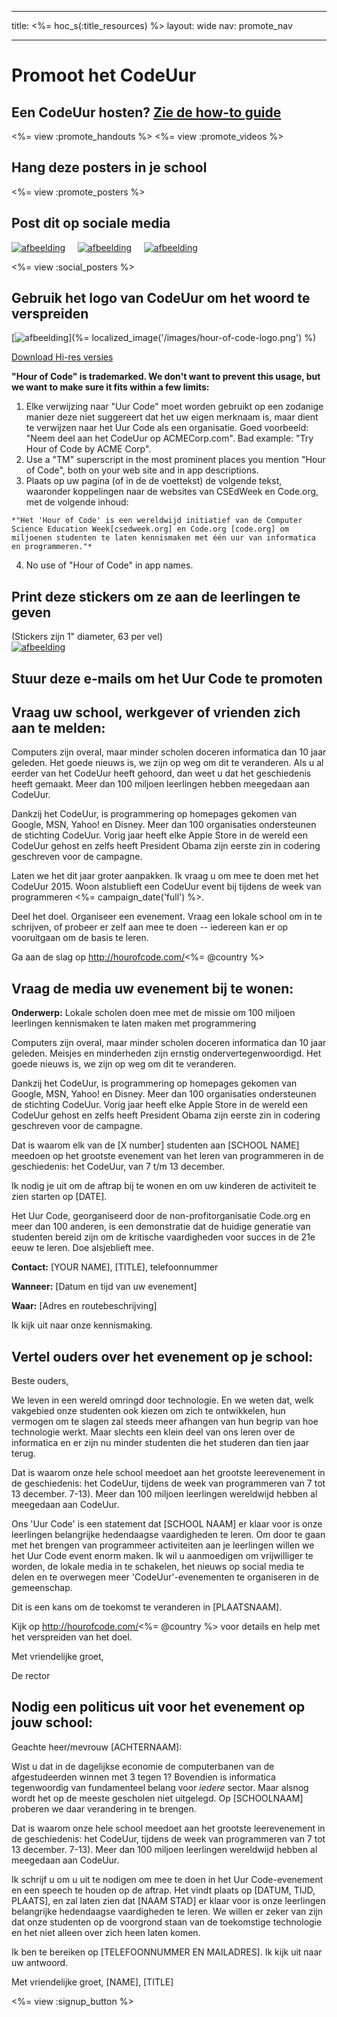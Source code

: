 * * *

title: <%= hoc_s(:title_resources) %> layout: wide nav: promote_nav

* * *

<link rel="stylesheet" type="text/css" href="/css/promote-page.css" />
</link>

# Promoot het CodeUur

## Een CodeUur hosten? [ Zie de how-to guide](<%= resolve_url('/how-to') %>)

<%= view :promote_handouts %> <%= view :promote_videos %>

<a id="posters"></a>

## Hang deze posters in je school

<%= view :promote_posters %>

<a id="social"></a>

## Post dit op sociale media

[![afbeelding](/images/fit-250/social-1.jpg)](/images/social-1.jpg)&nbsp;&nbsp;&nbsp;&nbsp; [![afbeelding](/images/fit-250/social-2.jpg)](/images/social-2.jpg)&nbsp;&nbsp;&nbsp;&nbsp; [![afbeelding](/images/fit-250/social-3.jpg)](/images/social-3.jpg)&nbsp;&nbsp;&nbsp;&nbsp;

<%= view :social_posters %>

<a id="logo"></a>

## Gebruik het logo van CodeUur om het woord te verspreiden

[![afbeelding](<%= localized_image('/images/fit-200/hour-of-code-logo.png') %>)](%= localized_image('/images/hour-of-code-logo.png') %)

[Download Hi-res versies](http://images.code.org/share/hour-of-code-logo.zip)

**"Hour of Code" is trademarked. We don't want to prevent this usage, but we want to make sure it fits within a few limits:**

  1. Elke verwijzing naar "Uur Code" moet worden gebruikt op een zodanige manier deze niet suggereert dat het uw eigen merknaam is, maar dient te verwijzen naar het Uur Code als een organisatie. Goed voorbeeld: "Neem deel aan het CodeUur op ACMECorp.com". Bad example: "Try Hour of Code by ACME Corp".
  2. Use a "TM" superscript in the most prominent places you mention "Hour of Code", both on your web site and in app descriptions.
  3. Plaats op uw pagina (of in de de voettekst) de volgende tekst, waaronder koppelingen naar de websites van CSEdWeek en Code.org, met de volgende inhoud:
    
    *"Het 'Hour of Code' is een wereldwijd initiatief van de Computer Science Education Week[csedweek.org] en Code.org [code.org] om miljoenen studenten te laten kennismaken met één uur van informatica en programmeren."*

  4. No use of "Hour of Code" in app names.

<a id="stickers"></a>

## Print deze stickers om ze aan de leerlingen te geven

(Stickers zijn 1" diameter, 63 per vel)  
[![afbeelding](/images/fit-250/hour-of-code-stickers.png)](/images/hour-of-code-stickers.pdf)

<a id="sample-emails"></a>

## Stuur deze e-mails om het Uur Code te promoten

<a id="email"></a>

## Vraag uw school, werkgever of vrienden zich aan te melden:

Computers zijn overal, maar minder scholen doceren informatica dan 10 jaar geleden. Het goede nieuws is, we zijn op weg om dit te veranderen. Als u al eerder van het CodeUur heeft gehoord, dan weet u dat het geschiedenis heeft gemaakt. Meer dan 100 miljoen leerlingen hebben meegedaan aan CodeUur.

Dankzij het CodeUur, is programmering op homepages gekomen van Google, MSN, Yahoo! en Disney. Meer dan 100 organisaties ondersteunen de stichting CodeUur. Vorig jaar heeft elke Apple Store in de wereld een CodeUur gehost en zelfs heeft President Obama zijn eerste zin in codering geschreven voor de campagne.

Laten we het dit jaar groter aanpakken. Ik vraag u om mee te doen met het CodeUur 2015. Woon alstublieft een CodeUur event bij tijdens de week van programmeren <%= campaign_date('full') %>.

Deel het doel. Organiseer een evenement. Vraag een lokale school om in te schrijven, of probeer er zelf aan mee te doen -- iedereen kan er op vooruitgaan om de basis te leren.

Ga aan de slag op http://hourofcode.com/<%= @country %>

<a id="media-pitch"></a>

## Vraag de media uw evenement bij te wonen:

**Onderwerp:** Lokale scholen doen mee met de missie om 100 miljoen leerlingen kennismaken te laten maken met programmering

Computers zijn overal, maar minder scholen doceren informatica dan 10 jaar geleden. Meisjes en minderheden zijn ernstig ondervertegenwoordigd. Het goede nieuws is, we zijn op weg om dit te veranderen.

Dankzij het CodeUur, is programmering op homepages gekomen van Google, MSN, Yahoo! en Disney. Meer dan 100 organisaties ondersteunen de stichting CodeUur. Vorig jaar heeft elke Apple Store in de wereld een CodeUur gehost en zelfs heeft President Obama zijn eerste zin in codering geschreven voor de campagne.

Dat is waarom elk van de [X number] studenten aan [SCHOOL NAME] meedoen op het grootste evenement van het leren van programmeren in de geschiedenis: het CodeUur, van 7 t/m 13 december.

Ik nodig je uit om de aftrap bij te wonen en om uw kinderen de activiteit te zien starten op [DATE].

Het Uur Code, georganiseerd door de non-profitorganisatie Code.org en meer dan 100 anderen, is een demonstratie dat de huidige generatie van studenten bereid zijn om de kritische vaardigheden voor succes in de 21e eeuw te leren. Doe alsjeblieft mee.

**Contact:** [YOUR NAME], [TITLE], telefoonnummer

**Wanneer:** [Datum en tijd van uw evenement]

**Waar:** [Adres en routebeschrijving]

Ik kijk uit naar onze kennismaking.

<a id="parents"></a>

## Vertel ouders over het evenement op je school:

Beste ouders,

We leven in een wereld omringd door technologie. En we weten dat, welk vakgebied onze studenten ook kiezen om zich te ontwikkelen, hun vermogen om te slagen zal steeds meer afhangen van hun begrip van hoe technologie werkt. Maar slechts een klein deel van ons leren over de informatica en er zijn nu minder studenten die het studeren dan tien jaar terug.

Dat is waarom onze hele school meedoet aan het grootste leerevenement in de geschiedenis: het CodeUur, tijdens de week van programmeren van 7 tot 13 december. 7-13). Meer dan 100 miljoen leerlingen wereldwijd hebben al meegedaan aan CodeUur.

Ons 'Uur Code' is een statement dat [SCHOOL NAAM] er klaar voor is onze leerlingen belangrijke hedendaagse vaardigheden te leren. Om door te gaan met het brengen van programmeer activiteiten aan je leerlingen willen we het Uur Code event enorm maken. Ik wil u aanmoedigen om vrijwilliger te worden, de lokale media in te schakelen, het nieuws op social media te delen en te overwegen meer 'CodeUur'-evenementen te organiseren in de gemeenschap.

Dit is een kans om de toekomst te veranderen in [PLAATSNAAM].

Kijk op http://hourofcode.com/<%= @country %> voor details en help met het verspreiden van het doel.

Met vriendelijke groet,

De rector

<a id="politicians"></a>

## Nodig een politicus uit voor het evenement op jouw school:

Geachte heer/mevrouw [ACHTERNAAM]:

Wist u dat in de dagelijkse economie de computerbanen van de afgestudeerden winnen met 3 tegen 1? Bovendien is informatica tegenwoordig van fundamenteel belang voor *iedere* sector. Maar alsnog wordt het op de meeste gescholen niet uitgelegd. Op [SCHOOLNAAM] proberen we daar verandering in te brengen.

Dat is waarom onze hele school meedoet aan het grootste leerevenement in de geschiedenis: het CodeUur, tijdens de week van programmeren van 7 tot 13 december. 7-13). Meer dan 100 miljoen leerlingen wereldwijd hebben al meegedaan aan CodeUur.

Ik schrijf u om u uit te nodigen om mee te doen in het Uur Code-evenement en een speech te houden op de aftrap. Het vindt plaats op [DATUM, TIJD, PLAATS], en zal laten zien dat [NAAM STAD] er klaar voor is onze leerlingen belangrijke hedendaagse vaardigheden te leren. We willen er zeker van zijn dat onze studenten op de voorgrond staan van de toekomstige technologie en het niet alleen over zich heen laten komen.

Ik ben te bereiken op [TELEFOONNUMMER EN MAILADRES]. Ik kijk uit naar uw antwoord.

Met vriendelijke groet, [NAME], [TITLE]

<%= view :signup_button %>